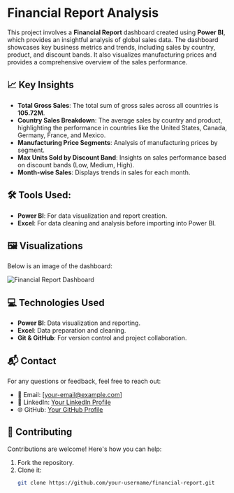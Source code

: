 # Financial Report Analysis

This project involves a **Financial Report** dashboard created using **Power BI**, which provides an insightful analysis of global sales data. The dashboard showcases key business metrics and trends, including sales by country, product, and discount bands. It also visualizes manufacturing prices and provides a comprehensive overview of the sales performance.

## 📈 Key Insights
- **Total Gross Sales**: The total sum of gross sales across all countries is **105.72M**.
- **Country Sales Breakdown**: The average sales by country and product, highlighting the performance in countries like the United States, Canada, Germany, France, and Mexico.
- **Manufacturing Price Segments**: Analysis of manufacturing prices by segment.
- **Max Units Sold by Discount Band**: Insights on sales performance based on discount bands (Low, Medium, High).
- **Month-wise Sales**: Displays trends in sales for each month.

## 🛠️ Tools Used:
- **Power BI**: For data visualization and report creation.
- **Excel**: For data cleaning and analysis before importing into Power BI.

## 🖼️ Visualizations
Below is an image of the dashboard:

![Financial Report Dashboard](https://github.com/user-attachments/assets/633b6918-f0ae-45fe-9ddd-b91dc87ce11d)

## 💻 Technologies Used
- **Power BI**: Data visualization and reporting.
- **Excel**: Data preparation and cleaning.
- **Git & GitHub**: For version control and project collaboration.

## 📬 Contact
For any questions or feedback, feel free to reach out:
- 📧 Email: [your-email@example.com]
- 💼 LinkedIn: [Your LinkedIn Profile](https://www.linkedin.com/in/your-profile)
- 🌐 GitHub: [Your GitHub Profile](https://github.com/your-profile)

## 🤝 Contributing
Contributions are welcome! Here's how you can help:
1. Fork the repository.
2. Clone it:
   ```bash
   git clone https://github.com/your-username/financial-report.git
